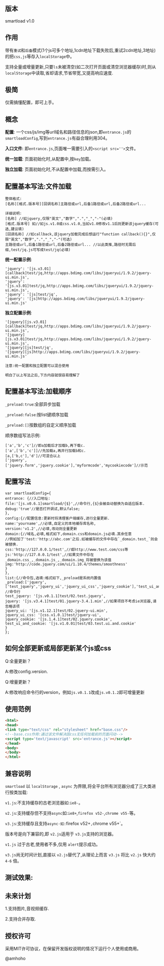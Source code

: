 ## 版本

smartload v1.0

## 作用

带有`重试`和`后备`模式(1个js可多个地址,1cdn地址下载失败后,重试2cdn地址,3地址)的把`css,js`等存入`localStorage`中。

支持全量或增量更新,只要`ls`未被清空(如二次打开页面或清空浏览器缓存)时,则从`localStorage`中读取,省却请求,节省带宽,又提高响应速度.

## 极简

仅需搞懂配置，即可上手。

## 概念

**配置**: 一个css/js/img等url域名和路径信息的json,即`entrance.js`的`smartloadConfig`,写到`entrance.js`有益合理利用304。

**入口文件**: 即`entrance.js`,页面唯一需要引入的`<script src=''>`文件。

**统一加载**: 页面初始化时,从配置中,按`key`加载。

**独立加载**: 页面初始化时,不从配置中加载,而按需引入。

## 配置基本写法:文件加载

```
整体格式:
[名称][格式.版本号][回调名称]主路径或url,后备1路径或url,后备2路径或url...

详细说明:
[名称] //如jquery,仅限"英文","数字",".","_","-"(必填)
[格式.版本号] 如//如js.v1.0或css.v1.0,当如v1.0修改v1.1后则更新该jquery缓存(可选,建议填)
[回调名称] //如callback,该jquery加载完成后想运行"function callback(){}",仅限"英文","数字",".","_","-"(可选)
主路径或url,后备1路径或url,后备2路径或url... //以此类推,路径时无需后缀,test/jq.js可写成test/jq(必填)
```

**统一配置示例**:
```
'jquery': '[js.v3.01][callback]test/jq,http://apps.bdimg.com/libs/jqueryui/1.9.2/jquery-ui.min.js',
'jquery': '[js.v3.01]test/jq,http://apps.bdimg.com/libs/jqueryui/1.9.2/jquery-ui.min.js',
'jquery': '[js]test/jq',
'jquery': '[js]http://apps.bdimg.com/libs/jqueryui/1.9.2/jquery-ui.min.js'
```

**独立配置示例**:
```
'[jquery][js.v3.01][callback]test/jq,http://apps.bdimg.com/libs/jqueryui/1.9.2/jquery-ui.min.js',
'[jquery][js.v3.01]test/jq,http://apps.bdimg.com/libs/jqueryui/1.9.2/jquery-ui.min.js',
'[jquery][js]test/jq',
'[jquery][js]http://apps.bdimg.com/libs/jqueryui/1.9.2/jquery-ui.min.js'
```

`注意:统一配置和独立配置可以混合使用`

`明白了以上写法之后,下方内容就很容易理解了`


## 配置基本写法:加载顺序

`_preload:true`:全部异步加载

`_preload:false`:按list键顺序加载

`_preload:[]`按数组的自定义顺序加载

顺序数组写法示例:
```
['a','b','c']//即a加载后才加载b,再下载c.
['a',['b','c']]//先加载a,再并行加载b和c.
[a,['b,c'],'d']//可混合以上
['jquery',['jquery.form','jquery.cookie'],'myformcode','mycookiecode']//示范
```

## 配置写法

```
var smartloadConfig={
entrance: {//入口地址:
file:'[js.v0.6.1]smartload/{$}',//命令行,{$}会被自动替换为自适应版本.
debug:'true'//是否打开调试,默认false;
},
config:{//配置信息:更新时将清理客户端缓存,进行全量更新.
name:'yourname',//必填,自定义的本地缓存库名称,
version:'v1.2',//必填,改动则全量更新
domain:{//域名,必填,格式如下,domain.css和domain.js必填.其余任意
//例如加了'test:'http://abc.com'之后.如被缓存的文件中存在`_domain.test_`则会被替换.
css:'http://127.0.0.1/test',//或http://www.test.com/css等
js:'http://127.0.0.1/test',//如果文件中存在_domain.css_,_domain.js_,_domain.img_将被替换为该值
img:'http://code.jquery.com/ui/1.10.4/themes/smoothness'
}
},
list:{//命令包,选填:格式如下,_preload是系统内置值
_preload:['jquery',['test_jquery','jquery_ui','jquery_ui_css','jquery_cookie'],'test_ui_and_cookie'],
//命令行
test_jquery: '[js.v0.1.1]test/02.test.jquery',
jquery: '[js.v3.4.1]test/01.jquery-3.4.1.min',//如果项目不考虑ie浏览器,请忽略该项
jquery_ui: '[js.v1.12.1]test/02.jquery-ui.min',
jquery_ui_css: '[css.v1.0.1]test/jquery-ui',
jquery_cookie: '[js.1.4.1]test/02.jquery.cookie',
test_ui_and_cookie: '[js.v1.0.01]test/03.test.ui.and.cookie'
}
};
```

## 如何全部更新或局部更新某个js或css

Q:全量更新？

A:修改config.version.

Q:增量更新？

A:修改响应命令行的version，例如`js.v0.1.1`改成`js.v0.1.2`即可增量更新

## 使用范例

```html
<html>
<head>
<link type="text/css" rel="stylesheet" href="base.css"/>
<!--base.css作用:通过该文件解决因css无任何加载前的页面闪动-->
<script type='text/javascript' src='entrance.js'></script>
</head>
<body>
</body>
</html>
```

## 兼容说明

`smartload` 以 `localStorage` , `async` 为界限,将全平台所有浏览器分成了三大类进行按类加载:

`v1.js`:不支持缓存的古老浏览器如:`ie8-`。

`v2.js`:支持缓存但不支持`async`如:`ie8+`,`firefox v52-`,`chrome v55-`等。

`v3.js`:支持缓存且支持`async·如:`firefox v52+`,`chrome v55+`。

版本号是向下兼容的,即 `v2.js`适用于 `v3.js`支持的浏览器。

 `v1.js` 过于古老,使用者不多,仅用 `alert`提示成功。
 
 `v3.js`尚无时间计划,直接以 `v2.js`替代了,从理论上而言 `v3.js` 将比 `v2.js` 快大约 `4-6` 倍。

## 测试效果:



## 未来计划

1.支持图片,音视频缓存.

2.支持合并存取.

## 授权许可

采用MIT许可协议，在保留开发版权说明的情况下运行个人使用或商用。

@amhoho